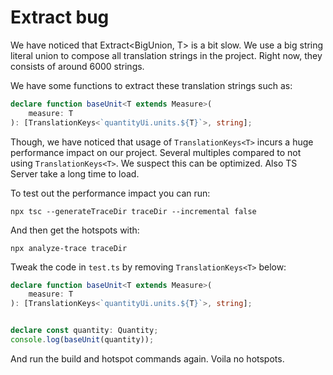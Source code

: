 Extract bug
===================

We have noticed that Extract<BigUnion, T> is a bit slow.
We use a big string literal union to compose all translation strings in the project. Right now, they consists
of around 6000 strings.

We have some functions to extract these translation strings such as:

```ts
declare function baseUnit<T extends Measure>(
    measure: T
): [TranslationKeys<`quantityUi.units.${T}`>, string];
```

Though, we have noticed that usage of `TranslationKeys<T>` incurs a huge performance impact on our project. Several multiples 
compared to not using `TranslationKeys<T>`. We suspect this can be optimized. Also TS Server take a long time to load.

To test out the performance impact you can run: 

```
npx tsc --generateTraceDir traceDir --incremental false
```
And then get the hotspots with:
```
npx analyze-trace traceDir
```

Tweak the code in `test.ts` by removing `TranslationKeys<T>` below:

```ts
declare function baseUnit<T extends Measure>(
    measure: T
): [TranslationKeys<`quantityUi.units.${T}`>, string];


declare const quantity: Quantity;
console.log(baseUnit(quantity));
```

And run the build and hotspot commands again. Voila no hotspots.
